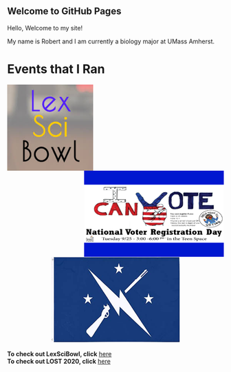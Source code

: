 ## Welcome to GitHub Pages

Hello, Welcome to my site!

My name is Robert and I am currently a biology major at UMass Amherst. 

# **Events that I Ran**

<img align="left" width="200" height="200" src="images/download.jpg">
<img align="right" width="325" height="200" src="images/42576125_1930907450299167_5192399058936791040_n.png">

<p align="center">
  <img width="300" height="200" src="images/71TCuDobhEL.__AC_SY300_QL70_ML2_.jpg">
</p>

**To check out LexSciBowl, click** [here](https://lexscibowl.org/)  
__To check out LOST 2020, click__ [here](https://sites.google.com/lexingtonma.org/lost/home?authuser=1) 

